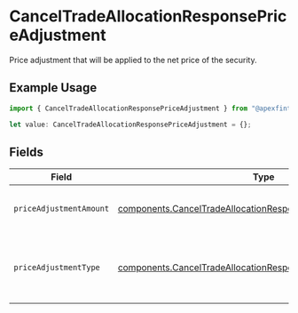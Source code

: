 # CancelTradeAllocationResponsePriceAdjustment

Price adjustment that will be applied to the net price of the security.

## Example Usage

```typescript
import { CancelTradeAllocationResponsePriceAdjustment } from "@apexfintechsolutions/ascend-sdk/models/components";

let value: CancelTradeAllocationResponsePriceAdjustment = {};
```

## Fields

| Field                                                                                                                                          | Type                                                                                                                                           | Required                                                                                                                                       | Description                                                                                                                                    | Example                                                                                                                                        |
| ---------------------------------------------------------------------------------------------------------------------------------------------- | ---------------------------------------------------------------------------------------------------------------------------------------------- | ---------------------------------------------------------------------------------------------------------------------------------------------- | ---------------------------------------------------------------------------------------------------------------------------------------------- | ---------------------------------------------------------------------------------------------------------------------------------------------- |
| `priceAdjustmentAmount`                                                                                                                        | [components.CancelTradeAllocationResponsePriceAdjustmentAmount](../../models/components/canceltradeallocationresponsepriceadjustmentamount.md) | :heavy_minus_sign:                                                                                                                             | Total monetary value of the price_adjustment                                                                                                   | {<br/>"value": "56.15"<br/>}                                                                                                                   |
| `priceAdjustmentType`                                                                                                                          | [components.CancelTradeAllocationResponsePriceAdjustmentType](../../models/components/canceltradeallocationresponsepriceadjustmenttype.md)     | :heavy_minus_sign:                                                                                                                             | The type of price adjustment being applied by the broker to the net price of the security.                                                     | MARKUP                                                                                                                                         |